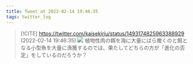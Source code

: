 ```yaml
---
title: Tweet at 2022-02-14 19:46:35
tags: twitter_log
---
```


> [!CITE] https://twitter.com/kaisekiriu/status/1493174825963388929 (2022-02-14 19:46:35)
> ![](https://twitter.com/kaisekiriu/status/1493174825963388929)
> 植物性肉の餌を海に大量にばら撒くのと餌となる小型魚を大量に漁獲するのでは、果たしてどちらの方が「進化の否定」をしているのだろうか？
